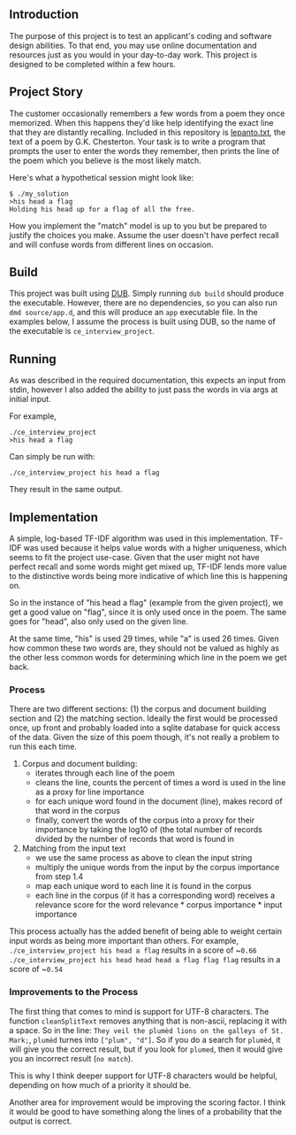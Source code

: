 ## Introduction
The purpose of this project is to test an applicant's coding and software design abilities. To that end, you may use online documentation and resources just as you would in your day-to-day work. This project is designed to be completed within a few hours.

## Project Story

The customer occasionally remembers a few words from a poem they once memorized.  When this happens they'd like help identifying the exact line that they are distantly recalling.  Included in this repository is [lepanto.txt](lepanto.txt), the text of a poem by G.K. Chesterton.  Your task is to write a program that prompts the user to enter the words they remember, then prints the line of the poem which you believe is the most likely match.

Here's what a hypothetical session might look like:

```
$ ./my_solution
>his head a flag
Holding his head up for a flag of all the free.
```

How you implement the "match" model is up to you but be prepared to justify the choices you make.  Assume the user doesn't have perfect recall and will confuse words from different lines on occasion.

## Build
This project was built using [DUB](https://code.dlang.org/). Simply running `dub build` should produce the executable. However, there are no dependencies, so you can also run `dmd source/app.d`, and this will produce an `app` executable file. In the examples below, I assume the process is built using DUB, so the name of the executable is `ce_interview_project`.

## Running
As was described in the required documentation, this expects an input from stdin, however I also added the ability to just pass the words in via args at initial input.

For example,

```
./ce_interview_project
>his head a flag
```

Can simply be run with:

```
./ce_interview_project his head a flag
```

They result in the same output.

## Implementation
A simple, log-based TF-IDF algorithm was used in this implementation. TF-IDF was used because it helps value words with a higher uniqueness, which seems to fit the project use-case. Given that the user might not have perfect recall and some words might get mixed up, TF-IDF lends more value to the distinctive words being more indicative of which line this is happening on.

So in the instance of "his head a flag" (example from the given project), we get a good value on "flag", since it is only used once in the poem. The same goes for "head", also only used on the given line.

At the same time, "his" is used 29 times, while "a" is used 26 times. Given how common these two words are, they should not be valued as highly as the other less common words for determining which line in the poem we get back.

### Process

There are two different sections: (1) the corpus and document building section and (2) the matching section.
Ideally the first would be processed once, up front and probably loaded into a sqlite database for quick access of the data. Given the size of this poem though, it's not really a problem to run this each time.

1. Corpus and document building:
	- iterates through each line of the poem
    - cleans the line, counts the percent of times a word is used in the line as a proxy for line importance
    - for each unique word found in the document (line), makes record of that word in the corpus
    - finally, convert the words of the corpus into a proxy for their importance by taking the log10 of (the total number of records divided by the number of records that word is found in
2. Matching from the input text
    - we use the same process as above to clean the input string
    - multiply the unique words from the input by the corpus importance from step 1.4
    - map each unique word to each line it is found in the corpus
    - each line in the corpus (if it has a corresponding word) receives a relevance score for the word relevance * corpus importance * input importance


This process actually has the added benefit of being able to weight certain input words as being more important than others.
For example, `./ce_interview_project his head a flag` results in a score of ~`0.66`
`./ce_interview_project his head head head a flag flag flag` results in a score of ~`0.54`


### Improvements to the Process
The first thing that comes to mind is support for UTF-8 characters. The function `cleanSplitText` removes anything that is non-ascii, replacing it with a space. So in the line: `They veil the plumèd lions on the galleys of St. Mark;`, `plumèd` turnes into `["plum", "d"]`. So if you do a search for `plumèd`, it will give you the correct result, but if you look for `plumed`, then it would give you an incorrect result (`no match`).

This is why I think deeper support for UTF-8 characters would be helpful, depending on how much of a priority it should be.

Another area for improvement would be improving the scoring factor. I think it would be good to have something along the lines of a probability that the output is correct.
